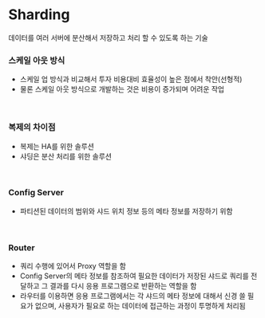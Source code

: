 # Sharding
데이터를 여러 서버에 분산해서 저장하고 처리 할 수 있도록 하는 기술
<br/>

### 스케일 아웃 방식
  + 스케일 업 방식과 비교해서 투자 비용대비 효율성이 높은 점에서 착안(선형적)
  + 물론 스케일 아웃 방식으로 개발하는 것은 비용이 증가되며 어려운 작업
<br/>

### 복제의 차이점
  + 복제는 HA를 위한 솔루션
  + 샤딩은 분산 처리를 위한 솔루션
<br/>

### Config Server
  + 파티션된 데이터의 범위와 샤드 위치 정보 등의 메타 정보를 저장하기 위함
<br/>

### Router
  + 쿼리 수행에 있어서 Proxy 역할을 함
  + Config Server의 메타 정보를 참조하여 필요한 데이터가 저장된 샤드로 쿼리를 전달하고 그 결과를 다시 응용 프로그램으로 반환하는 역할을 함
  + 라우터를 이용하면 응용 프로그램에서는 각 샤드의 메타 정보에 대해서 신경 쓸 필요가 없으며, 사용자가 필요로 하는 데이터에 접근하는 과정이 투명하게 처리됨